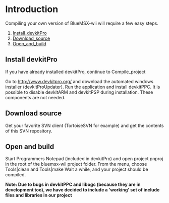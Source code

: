 # Introduction #

Compiling your own version of BlueMSX-wii will require a few easy steps.
  1. [Install\_devkitPro](Install_devkitPro.md)
  1. [Download\_source](Download_source.md)
  1. [Open\_and\_build](Open_and_build.md)

## Install devkitPro ##

If you have already installed devkitPro, continue to Compile\_project

Go to http://www.devkitpro.org/ and download the automated windows installer (devkitProUpdater).
Run the application and install devkitPPC.
It is possible to disable devkitARM and devkitPSP during installation. These components are not needed.

## Download source ##

Get your favorite SVN client (TortoiseSVN for example) and get the contents of this SVN repository.

## Open and build ##

Start Programmers Notepad (included in devkitPro) and open project.pnproj in the root of the bluemsx-wii project folder.
From the menu, choose Tools|clean and Tools|make
Wait a while, and your project should be compiled.

**Note: Due to bugs in devkitPPC and libogc (because they are in development too), we have decided to include a 'working' set of include files and libraries in our project**